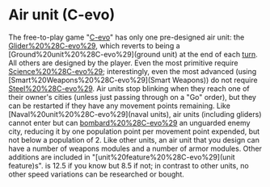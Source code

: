 # Air unit (C-evo)

The free-to-play game "[C-evo](C-evo)" has only one pre-designed air unit: the [Glider%20%28C-evo%29](Glider), which reverts to being a [Ground%20unit%20%28C-evo%29](ground unit) at the end of each [turn](turn). All others are designed by the player. Even the most primitive require [Science%20%28C-evo%29](Science); interestingly, even the most advanced (using [Smart%20Weapons%20%28C-evo%29](Smart Weapons)) do not require [Steel%20%28C-evo%29](Steel).
Air units stop blinking when they reach one of their owner's cities (unless just passing through on a "Go" order), but they can be restarted if they have any movement points remaining.
Like [Naval%20unit%20%28C-evo%29](naval units), air units (including gliders) cannot enter but can [bombard%20%28C-evo%29](bombard) an unguarded enemy city, reducing it by one population point per movement point expended, but not below a population of 2.
Like other units, an air unit that you design can have a number of weapons modules and a number of armor modules. Other additions are included in "[unit%20feature%20%28C-evo%29](unit feature)s". is 12.5 if you know but 8.5 if not; in contrast to other units, no other speed variations can be researched or bought. 